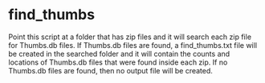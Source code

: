 # find_thumbs
Point this script at a folder that has zip files and it will search each zip file for Thumbs.db files. If Thumbs.db files are found, a find_thumbs.txt file will be created in the searched folder and it will contain the counts and locations of Thumbs.db files that were found inside each zip. If no Thumbs.db files are found, then no output file will be created.
